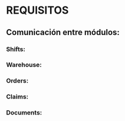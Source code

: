 # REQUISITOS

## Comunicación entre módulos:

### Shifts:


### Warehouse:


### Orders:


### Claims:


### Documents:

